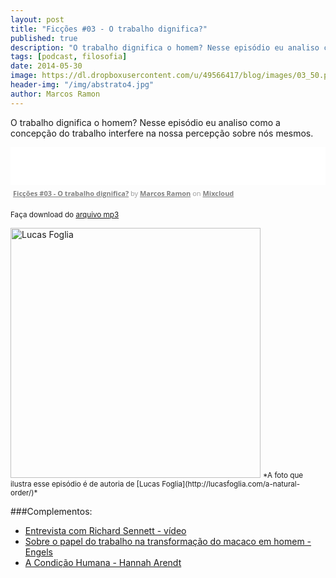 ```yaml
---
layout: post
title: "Ficções #03 - O trabalho dignifica?"
published: true
description: "O trabalho dignifica o homem? Nesse episódio eu analiso como a concepção do trabalho interfere na nossa percepção sobre nós mesmos."
tags: [podcast, filosofia]
date: 2014-05-30
image: https://dl.dropboxusercontent.com/u/49566417/blog/images/03_50.png
header-img: "/img/abstrato4.jpg"
author: Marcos Ramon
---
```


O trabalho dignifica o homem? Nesse episódio eu analiso como a concepção do trabalho interfere na nossa percepção sobre nós mesmos.
     
<iframe src="//www.mixcloud.com/widget/iframe/?feed=http%3A%2F%2Fwww.mixcloud.com%2Fmarcosramon%2Ffic%C3%A7%C3%B5es-03-o-trabalho-dignifica%2F&amp;mini=1&amp;embed_uuid=2ca9cdc8-d37b-457a-a073-7bc163a7298c&amp;replace=0&amp;hide_cover=1&amp;hide_artwork=1&amp;embed_type=widget_standard&amp;hide_tracklist=1" frameborder="0" height="60" width="100%"></iframe><div style="clear: both; height: 3px; width: auto;"></div><p style="display: block; font-size: 11px; font-family: 'Open Sans',Helvetica,Arial,sans-serif; margin: 0px; padding: 3px 4px; color: rgb(153, 153, 153); width: auto;"><a href="http://www.mixcloud.com/marcosramon/fic%C3%A7%C3%B5es-03-o-trabalho-dignifica/?utm_source=widget&amp;amp;utm_medium=web&amp;amp;utm_campaign=base_links&amp;amp;utm_term=resource_link" target="_blank" style="color:#808080; font-weight:bold;">Ficções #03 - O trabalho dignifica?</a><span> by </span><a href="http://www.mixcloud.com/marcosramon/?utm_source=widget&amp;amp;utm_medium=web&amp;amp;utm_campaign=base_links&amp;amp;utm_term=profile_link" target="_blank" style="color:#808080; font-weight:bold;">Marcos Ramon</a><span> on </span><a href="http://www.mixcloud.com/?utm_source=widget&amp;utm_medium=web&amp;utm_campaign=base_links&amp;utm_term=homepage_link" target="_blank" style="color:#808080; font-weight:bold;"> Mixcloud</a></p><div style="clear: both; height: 3px; width: auto;"></div>

<small>Faça download do [arquivo mp3](https://dl.dropboxusercontent.com/u/49566417/Podcast/Fic%C3%A7%C3%B5es/ficcoes3.mp3)</small>

<img src="https://dl.dropboxusercontent.com/u/49566417/blog/images/03_50.png" height="400" width="400" alt="Lucas Foglia">
<small>*A foto que ilustra esse episódio é de autoria de [Lucas Foglia](http://lucasfoglia.com/a-natural-order/)*</small>
     
###Complementos:
 - [Entrevista com Richard Sennett - vídeo](http://youtu.be/Rq2HJK-tuf0)
 - [Sobre o papel do trabalho na transformação do macaco em homem - Engels](https://www.dropbox.com/s/fxa91t2cybb2egw/ENGELS_Sobre%20o%20papel%20do%20trabalho%20na%20transforma%C3%A7%C3%A3o%20do%20macaco%20em%20homem.pdf)
 - [A Condição Humana - Hannah Arendt](https://www.dropbox.com/s/q8g8sr7c43yytch/ARENDT%2C%20Hannah%20%281958%29%20A%20condi%C3%A7%C3%A3o%20humana.pdf)
